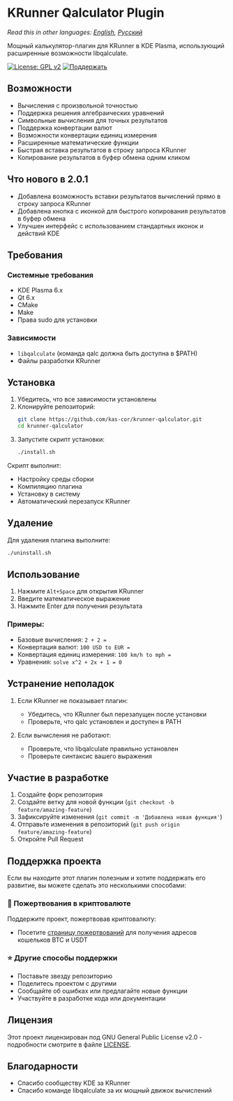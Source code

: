 # KRunner Qalculator Plugin

*Read this in other languages: [English](README.md), [Русский](README_RU.md)*

Мощный калькулятор-плагин для KRunner в KDE Plasma, использующий расширенные возможности libqalculate.

[![License: GPL v2](https://img.shields.io/badge/License-GPL%20v2-blue.svg)](https://www.gnu.org/licenses/old-licenses/gpl-2.0.en.html)
[![Поддержать](https://img.shields.io/badge/Поддержать-Криптовалютой-orange.svg)](https://bit.ly/3uVaKEu)

## Возможности

- Вычисления с произвольной точностью
- Поддержка решения алгебраических уравнений
- Символьные вычисления для точных результатов
- Поддержка конвертации валют
- Возможности конвертации единиц измерения
- Расширенные математические функции
- Быстрая вставка результатов в строку запроса KRunner
- Копирование результатов в буфер обмена одним кликом

## Что нового в 2.0.1

- Добавлена возможность вставки результатов вычислений прямо в строку запроса KRunner
- Добавлена кнопка с иконкой для быстрого копирования результатов в буфер обмена
- Улучшен интерфейс с использованием стандартных иконок и действий KDE

## Требования

### Системные требования
- KDE Plasma 6.x
- Qt 6.x
- CMake
- Make
- Права sudo для установки

### Зависимости
- `libqalculate` (команда qalc должна быть доступна в $PATH)
- Файлы разработки KRunner

## Установка

1. Убедитесь, что все зависимости установлены
2. Клонируйте репозиторий:
   ```bash
   git clone https://github.com/kas-cor/krunner-qalculator.git
   cd krunner-qalculator
   ```
3. Запустите скрипт установки:
   ```bash
   ./install.sh
   ```

Скрипт выполнит:
- Настройку среды сборки
- Компиляцию плагина
- Установку в систему
- Автоматический перезапуск KRunner

## Удаление

Для удаления плагина выполните:
```bash
./uninstall.sh
```

## Использование

1. Нажмите `Alt+Space` для открытия KRunner
2. Введите математическое выражение
3. Нажмите Enter для получения результата

### Примеры:
- Базовые вычисления: `2 + 2 =`
- Конвертация валют: `100 USD to EUR =`
- Конвертация единиц измерения: `100 km/h to mph =`
- Уравнения: `solve x^2 + 2x + 1 = 0`

## Устранение неполадок

1. Если KRunner не показывает плагин:
   - Убедитесь, что KRunner был перезапущен после установки
   - Проверьте, что qalc установлен и доступен в PATH

2. Если вычисления не работают:
   - Проверьте, что libqalculate правильно установлен
   - Проверьте синтаксис вашего выражения

## Участие в разработке

1. Создайте форк репозитория
2. Создайте ветку для новой функции (`git checkout -b feature/amazing-feature`)
3. Зафиксируйте изменения (`git commit -m 'Добавлена новая функция'`)
4. Отправьте изменения в репозиторий (`git push origin feature/amazing-feature`)
5. Откройте Pull Request

## Поддержка проекта

Если вы находите этот плагин полезным и хотите поддержать его развитие, вы можете сделать это несколькими способами:

### 💖 Пожертвования в криптовалюте

Поддержите проект, пожертвовав криптовалюту:
- Посетите [страницу пожертвований](https://bit.ly/3uVaKEu) для получения адресов кошельков BTC и USDT

### ⭐ Другие способы поддержки
- Поставьте звезду репозиторию
- Поделитесь проектом с другими
- Сообщайте об ошибках или предлагайте новые функции
- Участвуйте в разработке кода или документации

## Лицензия

Этот проект лицензирован под GNU General Public License v2.0 - подробности смотрите в файле [LICENSE](LICENSE).

## Благодарности

- Спасибо сообществу KDE за KRunner
- Спасибо команде libqalculate за их мощный движок вычислений
